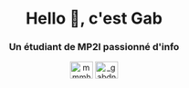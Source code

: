 <h1 align="center">Hello 👋, c'est Gab</h1>
<h3 align="center">Un étudiant de MP2I passionné d'info</h3>




<p align="middle">
<a href="https://twitter.com/mmmhhlasousoupe" target="blank"><img align="center" src="https://raw.githubusercontent.com/rahuldkjain/github-profile-readme-generator/master/src/images/icons/Social/twitter.svg" alt="mmmhhlasousoupe" height="30" width="40" /></a>
<a href="https://instagram.com/_gabdn_" target="blank"><img align="center" src="https://raw.githubusercontent.com/rahuldkjain/github-profile-readme-generator/master/src/images/icons/Social/instagram.svg" alt="_gabdn_" height="30" width="40" /></a>
</p> 

